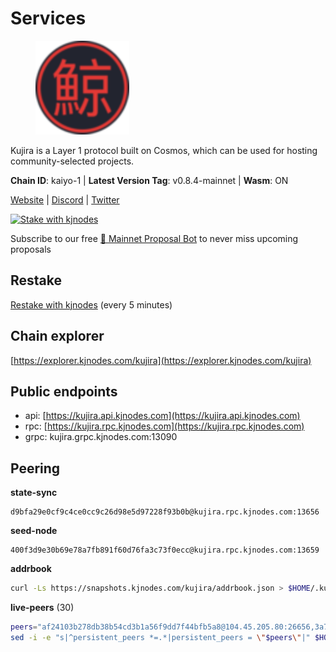 # Services

<figure><img src="https://raw.githubusercontent.com/kj89/cosmos-images/main/logos/kujira.png" width="150" alt=""><figcaption></figcaption></figure>

Kujira is a Layer 1 protocol built on Cosmos, which can be used for  hosting community-selected projects.

**Chain ID**: kaiyo-1 | **Latest Version Tag**: v0.8.4-mainnet | **Wasm**: ON

[Website](https://kujira.app) | [Discord](https://discord.gg/teamkujira) | [Twitter](https://twitter.com/TeamKujira)

[![Stake with kjnodes](https://i.ibb.co/cr44Q8j/button-stake-with-kjnodes.png)](https://restake.app/kujira/kujiravaloper1tnuqj73jfn3724lqz34c27tuv80nv336sadqym)

Subscribe to our free [🤖 Mainnet Proposal Bot](https://t.me/kjnodes_proposal_bot) to never miss upcoming proposals

## Restake

[Restake with kjnodes](https://restake.app/kujira/kujiravaloper1tnuqj73jfn3724lqz34c27tuv80nv336sadqym) (every 5 minutes)
## Chain explorer
[https://explorer.kjnodes.com/kujira](https://explorer.kjnodes.com/kujira)

## Public endpoints

* api: [https://kujira.api.kjnodes.com](https://kujira.api.kjnodes.com)
* rpc: [https://kujira.rpc.kjnodes.com](https://kujira.rpc.kjnodes.com)
* grpc: kujira.grpc.kjnodes.com:13090

## Peering

**state-sync**

```text
d9bfa29e0cf9c4ce0cc9c26d98e5d97228f93b0b@kujira.rpc.kjnodes.com:13656
```

**seed-node**

```text
400f3d9e30b69e78a7fb891f60d76fa3c73f0ecc@kujira.rpc.kjnodes.com:13659
```

**addrbook**
```bash
curl -Ls https://snapshots.kjnodes.com/kujira/addrbook.json > $HOME/.kujira/config/addrbook.json
```

**live-peers** (30)
```bash
peers="af24103b278db38b54cd3b1a56f9dd7f44bfb5a8@104.45.205.80:26656,3a7733d4b670a672db326bd6e5f8ae37e14a3dbd@138.201.226.227:26656,1d6fceb2a8182e9b91d105053dbe03bc9248bcd0@89.163.146.22:26656,248ce6171230cddb4b6a5f14591e2de345e14bbd@54.151.138.189:26656,79ace78a1fb98876c7bcbf8ec54864b740aa76ff@65.108.128.201:11856,c8b74590ce04f0f7c32b1c668290e00ec7ec275e@148.113.8.63:11856,55d5419822feeab727b2be57e834534cbd91d6a4@65.108.69.91:26656,89757803f40da51678451735445ad40d5b15e059@169.155.45.187:26656,7f83a8f94bddb377ff195b3c9ee2abc91ddf0433@51.81.242.74:26656,1cbc1bff7cdaeffd5a25583f9525f44fb55f7215@95.214.54.28:26156,de08e6178779ff3b19a8b6d22a05664392cb2b35@185.216.179.205:26656,ecafd5cadaf3526a588550a7bc343ce2670c988d@185.16.39.231:26656,d9bfa29e0cf9c4ce0cc9c26d98e5d97228f93b0b@65.109.88.38:13656,030f65339defb01b0e3ddaeaa54cbeac00dd0c74@185.182.193.89:26656,9dc8a19299064e8d5a414a1fc25dd0d12d9871c8@138.201.16.240:30095,0a03f5dfb5b995647808c4d100e7b98d0526302f@85.214.18.167:26656,c55d35ef908b74c2ddec2f47dbdb4032d7dfbcd4@23.88.69.22:27266,0cd7caa189ab5e3fb19b4d32516027b578ab7838@45.79.118.43:26656,d6f2eee997d108d4fde5683e31d678427376dfce@77.68.27.75:26656,177872437b2a31ebb0fb740ba5bd32b0be99e280@5.79.74.229:31095,cd11312654b4368dd2097afd468356d03a92cfe6@178.63.184.132:26656,ffac364ae5a9a730b49f02ba95b11878f76b7043@135.125.189.131:31095,d21056f3e4fd703ca99f75de46a6cc5983339585@65.108.137.37:26656,b212d5740b2e11e54f56b072dc13b6134650cfb5@169.155.169.213:26656,c62e0701155a690616fcd3a57fa2fda444840561@65.108.76.242:32095,fb5b72024981de8ea392876c8409fe60a439d699@54.235.174.123:26656,ef5f630a1f3fd5a8623791a91ea3cd54b1a56685@44.206.174.98:26656,3d150f6a71caca5607daff69c9049c04c37da64e@51.210.223.186:30095,3a15fa46fe0a27d4ee60497a470a8c91911a9e5e@15.235.66.89:11756,8362a432d50cc800618de6a76cc92d532baa8fa4@173.212.247.202:26656"
sed -i -e "s|^persistent_peers *=.*|persistent_peers = \"$peers\"|" $HOME/.kujira/config/config.toml
```
